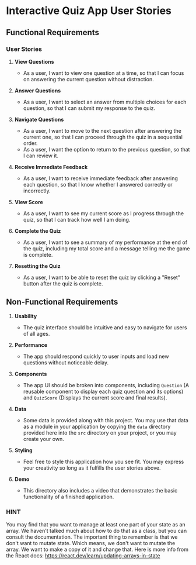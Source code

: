 # Interactive Quiz App User Stories

## Functional Requirements

### User Stories

1. **View Questions**
   - As a user, I want to view one question at a time, so that I can focus on answering the current question without distraction.

2. **Answer Questions**
   - As a user, I want to select an answer from multiple choices for each question, so that I can submit my response to the quiz.

3. **Navigate Questions**
   - As a user, I want to move to the next question after answering the current one, so that I can proceed through the quiz in a sequential order.
   - As a user, I want the option to return to the previous question, so that I can review it.

4. **Receive Immediate Feedback**
   - As a user, I want to receive immediate feedback after answering each question, so that I know whether I answered correctly or incorrectly.

5. **View Score**
   - As a user, I want to see my current score as I progress through the quiz, so that I can track how well I am doing.

6. **Complete the Quiz**
   - As a user, I want to see a summary of my performance at the end of the quiz, including my total score and a message telling me the game is complete.

7. **Resetting the Quiz**
   - As a user, I want to be able to reset the quiz by clicking a "Reset" button after the quiz is complete.

## Non-Functional Requirements

1. **Usability**
   - The quiz interface should be intuitive and easy to navigate for users of all ages.

2. **Performance**
   - The app should respond quickly to user inputs and load new questions without noticeable delay.

3. **Components**
   - The app UI should be broken into components, including `Question` (A reusable component to display each quiz question and its options) and `QuizScore` (Displays the current score and final results).

4. **Data**
   - Some data is provided along with this project. You may use that data as a module in your application by copying the `data` directory provided here into the `src` directory on your project, or you may create your own.

5. **Styling**
   - Feel free to style this application how you see fit. You may express your creativity so long as it fulfills the user stories above.

6. **Demo**
   - This directory also includes a video that demonstrates the basic functionality of a finished application.
   

### HINT
You may find that you want to manage at least one part of your state as an array. We haven't talked much about how to do that as a class, but you can consult the documentation. The important thing to remember is that we don't want to mutate state. Which means, we don't want to mutate the array. We want to make a copy of it and change that. Here is more info from the React docs: https://react.dev/learn/updating-arrays-in-state 

